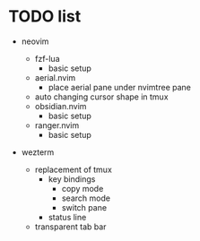 # TODO list

- neovim

  - fzf-lua
    - basic setup
  - aerial.nvim
    - place aerial pane under nvimtree pane
  - auto changing cursor shape in tmux
  - obsidian.nvim
    - basic setup
  - ranger.nvim
    - basic setup

- wezterm
  - replacement of tmux
    - key bindings
      - copy mode
      - search mode
      - switch pane
    - status line
  - transparent tab bar
